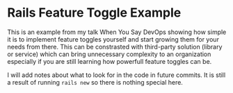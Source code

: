 # Rails Feature Toggle Example

This is an example from my talk When You Say DevOps showing how simple
it is to implement feature toggles yourself and start growing them for
your needs from there. This can be constrasted with third-party
solution (library or service) which can bring unnecessary complexity
to an organization especially if you are still learning how powerfull
feature toggles can be.

I will add notes about what to look for in the code in future
commits. It is still a result of running `rails new` so there is
nothing special here.
